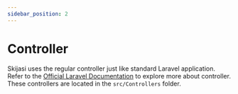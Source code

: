 ```yaml
---
sidebar_position: 2
---
```


# Controller

Skijasi uses the regular controller just like standard Laravel application. Refer to the [Official Laravel Documentation](https://laravel.com/docs/master/controllers) to explore more about controller. These controllers are located in the `src/Controllers` folder.
